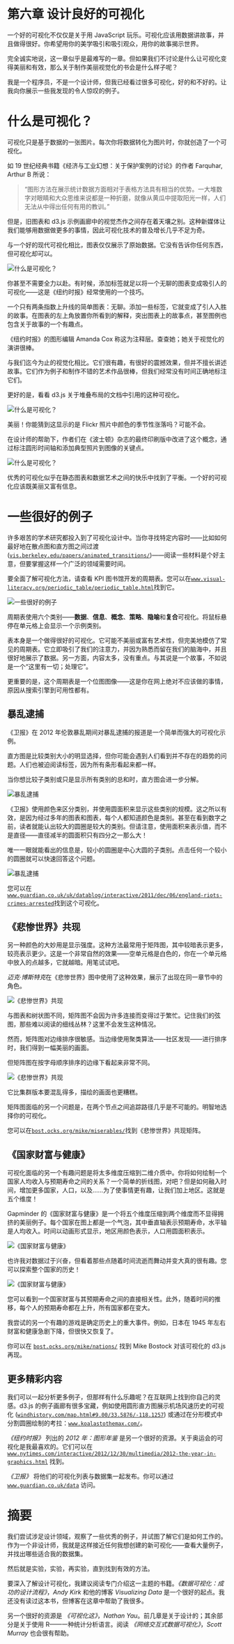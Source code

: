 # 第六章 设计良好的可视化

一个好的可视化不仅仅是关于用 JavaScript 玩乐。可视化应该用数据讲故事，并且做得很好。你希望用你的美学吸引和吸引观众，用你的故事揭示世界。

完全诚实地说，这一章似乎是最难写的一章。但如果我们不讨论是什么让可视化变得美丽和有效，那么关于制作美丽视觉化的书会是什么样子呢？

我是一个程序员，不是一个设计师，但我已经看过很多可视化，好的和不好的。让我向你展示一些我发现的令人惊叹的例子。

# 什么是可视化？

可视化只是基于数据的一张图片。每次你将数据转化为图片时，你就创造了一个可视化。

如 19 世纪经典书籍《经济与工业幻想：关于保护案例的讨论》的作者 Farquhar, Arthur B 所说：

> “图形方法在展示统计数据方面相对于表格方法具有相当的优势。一大堆数字对眼睛和大众思维来说都是一种折磨，就像从黄瓜中提取阳光一样，人们无法从中得出任何有用的教训。”

但是，旧图表和 d3.js 示例画廊中的视觉杰作之间存在着天壤之别。这种新媒体让我们能够用数据做更多的事情，因此可视化技术的普及增长几乎不足为奇。

与一个好的现代可视化相比，图表仅仅展示了原始数据。它没有告诉你任何东西，但可视化却可以。

![什么是可视化？](img/0007OS_06_01.jpg)

你甚至不需要全力以赴。有时候，添加标签就足以将一个无聊的图表变成吸引人的可视化——这是《纽约时报》经常使用的一个技巧。

一个只有两条指数上升线的简单图表：无聊。添加一些标签，它就变成了引人入胜的故事。在图表的左上角放置你所看到的解释，突出图表上的故事点，甚至图例也包含关于故事的一个有趣点。

《纽约时报》的图形编辑 Amanda Cox 称这为注释层。查查她；她关于视觉化的演讲很棒。

与我们迄今为止的视觉化相比。它们很有趣，有很好的震撼效果，但并不擅长讲述故事。它们作为例子和制作不错的艺术作品很棒，但我们经常没有时间正确地标注它们。

更好的是，看看 d3.js 关于堆叠布局的文档中引用的这种可视化。

![什么是可视化？](img/0007OS_06_02.jpg)

美丽！你能猜到这显示的是 Flickr 照片中颜色的季节性涨落吗？可能不会。

在设计师的帮助下，作者们在《波士顿》杂志的最终印刷版中改进了这个概念，通过标注圆形时间轴和添加典型照片到图像的关键点。

![什么是可视化？](img/0007OS_06_03.jpg)

优秀的可视化似乎在静态图表和数据艺术之间的快乐中找到了平衡。一个好的可视化应该既美丽又富有信息。

# 一些很好的例子

许多艰苦的学术研究都投入到了可视化设计中。当你寻找特定内容时——比如如何最好地在散点图和直方图之间过渡([`vis.berkeley.edu/papers/animated_transitions/`](http://vis.berkeley.edu/papers/animated_transitions/))——阅读一些材料是个好主意，但要掌握这样一个广泛的领域需要时间。

要全面了解可视化方法，请查看 KPI 图书馆开发的周期表。您可以在[`www.visual-literacy.org/periodic_table/periodic_table.html`](http://www.visual-literacy.org/periodic_table/periodic_table.html)找到它。

![一些很好的例子](img/0007OS_06_04.jpg)

周期表使用六个类别——**数据**、**信息**、**概念**、**策略**、**隐喻**和**复合**可视化。将鼠标悬停在单元格上会显示一个示例类别。

表本身是一个做得很好的可视化。它可能不美丽或富有艺术性，但完美地模仿了常见的周期表。它立即吸引了我们的注意力，并因为熟悉而留在我们的脑海中，并且很好地展示了数据。另一方面，内容太多，没有重点。与其说是一个故事，不如说是一个“这里有一切；处理它”。

更重要的是，这个周期表是一个位图图像——这是你在网上绝对不应该做的事情，原因从搜索引擎到可用性都有。

## 暴乱逮捕

《卫报》在 2012 年伦敦暴乱期间对暴乱逮捕的报道是一个简单而强大的可视化示例。

直方图是比较类别大小的明显选择，但你可能会遇到人们看到并不存在的趋势的问题。人们也被迫阅读标签，因为所有条形看起来都一样。

当你想比较子类别或只是显示所有类别的总和时，直方图会进一步分解。

![暴乱逮捕](img/0007OS_06_05.jpg)

《卫报》使用颜色来区分类别，并使用圆面积来显示这些类别的规模。这之所以有效，是因为经过多年的图表和图表，每个人都知道颜色是类别。甚至在看到数字之前，读者就能认出较大的圆圈是较大的类别。但请注意，使用面积来表示值，而不是直径——直径减半的圆面积只有四分之一那么大！

唯一一眼就能看出的信息是，较小的圆圈是中心大圆的子类别。点击任何一个较小的圆圈就可以快速回答这个问题。

![暴乱逮捕](img/0007OS_06_06.jpg)

您可以在[`www.guardian.co.uk/uk/datablog/interactive/2011/dec/06/england-riots-crimes-arrested`](http://www.guardian.co.uk/uk/datablog/interactive/2011/dec/06/england-riots-crimes-arrested)找到这个可视化。

## 《悲惨世界》共现

另一种颜色的大妙用是显示强度。这种方法最常用于矩阵图，其中较暗表示更多，较亮表示更少。这是一个非常自然的效果——空单元格是白色的，你在一个单元格中放入的点越多，它就越暗。用笔试试吧。

*迈克·博斯特克*在《悲惨世界》图中使用了这种效果，展示了出现在同一章节中的角色。

![《悲惨世界》共现](img/0007OS_06_07.jpg)

与图表和树状图不同，矩阵图不会因为许多连接而变得过于繁忙。记住我们的弦图，那些难以阅读的细线丛林？这里不会发生这种情况。

然而，矩阵图对边缘排序很敏感。当边缘使用聚类算法——社区发现——进行排序时，我们得到一幅美丽的画面。

但矩阵图在按字母顺序排序的边缘下看起来非常不同。

![《悲惨世界》共现](img/0007OS_06_08.jpg)

它比集群版本要混乱得多，描绘的画面也更糟糕。

矩阵图面临的另一个问题是，在两个节点之间追踪路径几乎是不可能的。明智地选择你的可视化。

您可以在[`bost.ocks.org/mike/miserables/`](http://bost.ocks.org/mike/miserables/)找到《悲惨世界》共现矩阵。

## 《国家财富与健康》

可视化面临的另一个有趣问题是将太多维度压缩到二维介质中。你将如何绘制一个国家人均收入与预期寿命之间的关系？一个简单的折线图，对吧？但是如何融入时间，增加更多国家，人口，以及……为了使事情更有趣，让我们加上地区。这就是五个维度！

Gapminder 的《国家财富与健康》是一个将五个维度压缩到两个维度而不显得拥挤的美丽例子。每个国家在图上都是一个气泡，其中垂直轴表示预期寿命，水平轴是人均收入。时间以动画形式显示，地区用颜色表示，人口用圆面积表示。

![《国家财富与健康》](img/0007OS_06_09.jpg)

也许我对数据过于兴奋，但看着那些点随着时间流逝而舞动并变大真的很有趣。您可以探索整个国家的历史！

![《国家财富与健康》](img/0007OS_06_10.jpg)

您可以看到一个国家财富与其预期寿命之间的直接相关性。此外，随着时间的推移，每个人的预期寿命都在上升，所有国家都在变大。

我尝试的另一个有趣的游戏是确定历史上的重大事件。例如，日本在 1945 年左右财富和健康急剧下降，但很快又恢复了。

你可以在 [`bost.ocks.org/mike/nations/`](http://bost.ocks.org/mike/nations/) 找到 Mike Bostock 对该可视化的 d3.js 再现。

## 更多精彩内容

我们可以一起分析更多例子，但那样有什么乐趣呢？在互联网上找到你自己的灵感。d3.js 的例子画廊有很多宝藏，例如使用圆形直方图展示机场风速历史的可视化 ([`windhistory.com/map.html#9.00/33.5876/-118.1257`](http://windhistory.com/map.html#9.00/33.5876/-118.1257)) 或通过在分形模式中分割圆圈绘制的考拉：[`www.koalastothemax.com/`](http://www.koalastothemax.com/)。

*《纽约时报》* 列出的 *2012 年：图形年鉴* 是另一个很好的资源。关于奥运会的可视化是我最喜欢的。它们可以在 [`www.nytimes.com/interactive/2012/12/30/multimedia/2012-the-year-in-graphics.html`](http://www.nytimes.com/interactive/2012/12/30/multimedia/2012-the-year-in-graphics.html) 找到。

*《卫报》* 将他们的可视化列表与数据集一起发布。你可以通过 [`www.guardian.co.uk/data`](http://www.guardian.co.uk/data) 访问。

# 摘要

我们尝试涉足设计领域，观察了一些优秀的例子，并试图了解它们是如何工作的。作为一个非设计师，我就是这样接近任何我想创建的新可视化——查看大量例子，并找出哪些适合我的数据集。

然后就是实验，实验，再实验，直到找到有效的方法。

要深入了解设计可视化，我建议阅读专门介绍这一主题的书籍。*《数据可视化：成功的设计流程》*，*Andy Kirk* 和他的博客 *Visualizing Data* 是一个很好的起点。我还没有读过这本书，但博客在这章中帮助了我很多。

另一个很好的资源是 *《可视化这》*，*Nathan Yau*。前几章是关于设计的；其余部分是关于使用 R——一种统计分析语言。阅读 *《网络交互式数据可视化》*，*Scott Murray* 也会很有帮助。
